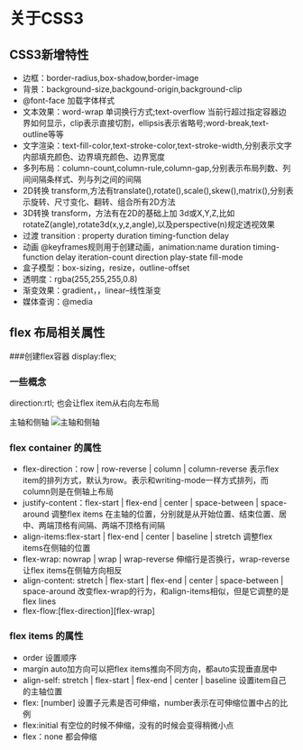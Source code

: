 # 关于CSS3

## CSS3新增特性
- 边框：border-radius,box-shadow,border-image
- 背景：background-size,backgound-origin,background-clip
- @font-face 加载字体样式
- 文本效果：word-wrap 单词换行方式;text-overflow 当前行超过指定容器边界如何显示，clip表示直接切割，ellipsis表示省略号;word-break,text-outline等等
- 文字渲染：text-fill-color,text-stroke-color,text-stroke-width,分别表示文字内部填充颜色、边界填充颜色、边界宽度
- 多列布局：column-count,column-rule,column-gap,分别表示布局列数、列间间隔条样式、列与列之间的间隔
- 2D转换 transform,方法有translate(),rotate(),scale(),skew(),matrix(),分别表示旋转、尺寸变化、翻转、组合所有2D方法
- 3D转换 transform，方法有在2D的基础上加 3d或X,Y,Z,比如rotateZ(angle),rotate3d(x,y,z,angle),以及perspective(n)规定透视效果
- 过渡 transition : property duration timing-function delay 
- 动画 @keyframes规则用于创建动画，animation:name duration timing-function delay iteration-count direction play-state fill-mode
- 盒子模型：box-sizing，resize，outline-offset
- 透明度：rgba(255,255,255,0.8)
- 渐变效果：gradient，，linear–线性渐变
-  媒体查询：@media


## flex 布局相关属性
###创建flex容器 
display:flex;

### 一些概念
direction:rtl; 也会让flex item从右向左布局

主轴和侧轴
![主轴和侧轴](https://static.bocoup.com/blog/flexbox%20diagram%202.jpg)

### flex container 的属性
- flex-direction：row | row-reverse | column | column-reverse 表示flex item的排列方式，默认为row。表示和writing-mode一样方式排列，而column则是在侧轴上布局
- justify-content：flex-start | flex-end | center | space-between | space-around 调整flex items 在主轴的位置，分别就是从开始位置、结束位置、居中、两端顶格有间隔、两端不顶格有间隔
- align-items:flex-start | flex-end | center | baseline | stretch 调整flex items在侧轴的位置
- flex-wrap: nowrap | wrap | wrap-reverse 伸缩行是否换行，wrap-reverse让flex items在侧轴方向相反
- align-content: stretch | flex-start | flex-end | center | space-between | space-around 改变flex-wrap的行为，和align-items相似，但是它调整的是flex lines
- flex-flow:[flex-direction][flex-wrap]

### flex items 的属性
- order 设置顺序
- margin auto加方向可以把flex items推向不同方向，都auto实现垂直居中
- align-self: stretch | flex-start | flex-end | center | baseline 设置item自己的主轴位置
- flex: [number] 设置子元素是否可伸缩，number表示在可伸缩位置中占的比例
- flex:initial 有空位的时候不伸缩，没有的时候会变得稍微小点
- flex：none 都会伸缩
